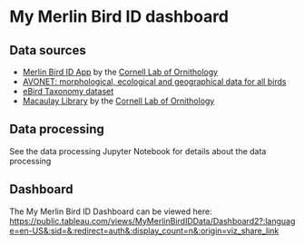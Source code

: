 # My Merlin Bird ID dashboard

## Data sources
- [Merlin Bird ID App](https://merlin.allaboutbirds.org/) by the [Cornell Lab of Ornithology](https://www.birds.cornell.edu/home/)
- [AVONET: morphological, ecological and geographical data for all birds](https://opentraits.org/datasets/avonet.html)
- [eBird Taxonomy dataset](https://science.ebird.org/en/use-ebird-data/the-ebird-taxonomy)
- [Macaulay Library](https://www.macaulaylibrary.org) by the [Cornell Lab of Ornithology](https://www.birds.cornell.edu/home/)

## Data processing
See the data processing Jupyter Notebook for details about the data processing

## Dashboard

The My Merlin Bird ID Dashboard can be viewed here: https://public.tableau.com/views/MyMerlinBirdIDData/Dashboard2?:language=en-US&:sid=&:redirect=auth&:display_count=n&:origin=viz_share_link

